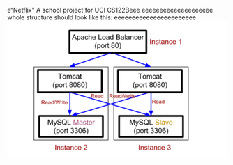 e“Netflix"
A school project for UCI CS122Beee
eeeeeeeeeeeeeeeeeeee
whole structure should look like this:
eeeeeeeeeeeeeeeeeeeeeee
![image](https://github.com/cxk123/-Netflix-CS122B/blob/master/images/struture.PNG)
